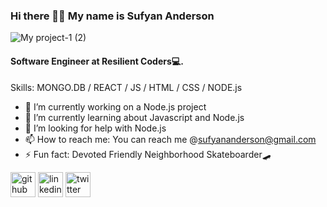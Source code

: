 ### Hi there 👋🏿 My name is Sufyan Anderson
![My project-1 (2)](https://user-images.githubusercontent.com/112406976/197093130-70ca35d6-76ef-4019-acec-9dc084ef8b0f.png)

#### Software Engineer at Resilient Coders💻.

Skills: MONGO.DB / REACT / JS / HTML / CSS / NODE.js

- 🔭 I’m currently working on a Node.js project 
- 🌱 I’m currently learning about Javascript and Node.js 
- 🤔 I’m looking for help with Node.js 
- 📫 How to reach me: You can reach me @sufyananderson@gmail.com 
- ⚡ Fun fact: Devoted Friendly Neighborhood Skateboarder🛹


[<img src='https://cdn.jsdelivr.net/npm/simple-icons@3.0.1/icons/github.svg' alt='github' height='40'>](https://github.com/SufyanAnderson)  [<img src='https://cdn.jsdelivr.net/npm/simple-icons@3.0.1/icons/linkedin.svg' alt='linkedin' height='40'>](https://www.linkedin.com/in/https://www.linkedin.com/in/sufyan-anderson-689567187//)  [<img src='https://cdn.jsdelivr.net/npm/simple-icons@3.0.1/icons/twitter.svg' alt='twitter' height='40'>](https://twitter.com/SufyanIbnA)
